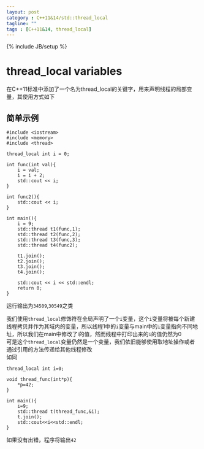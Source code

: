 ```yaml
---
layout: post
category : C++11&14/std::thread_local
tagline: ""
tags : [C++11&14, thread_local]
---  
```

{% include JB/setup %}

# thread_local variables	    
在C++11标准中添加了一个名为thread_local的关键字，用来声明线程的局部变量，其使用方式如下

## 简单示例

```
#include <iostream>
#include <memory>
#include <thread>

thread_local int i = 0;

int func(int val){
    i = val;
    i = i + 2;
    std::cout << i;
}

int func2(){
    std::cout << i;
}

int main(){
    i = 9;
    std::thread t1(func,1);
    std::thread t2(func,2);
    std::thread t3(func,3);
	std::thread t4(func2);

    t1.join();
    t2.join();
    t3.join();
	t4.join();

    std::cout << i << std::endl;
    return 0;
}
```    

运行输出为`34509`,`30549`之类    

我们使用`thread_local`修饰符在全局声明了一个`i`变量，这个`i`变量将被每个新建线程拷贝并作为其域内的变量，所以线程1中的`i`变量与main中的`i`变量指向不同地址，所以我们在main中修改了i的值，然而线程中打印出来的`i`的值仍然为0     
可是这个`thread_local`变量仍然是一个变量，我们依旧能够使用取地址操作或者通过引用的方法传递给其他线程修改     
如同    
```
thread_local int i=0;

void thread_func(int*p){
    *p=42;
}

int main(){
    i=9;
    std::thread t(thread_func,&i);
    t.join();
    std::cout<<i<<std::endl;
}
```    
如果没有出错，程序将输出`42`
